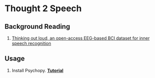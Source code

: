 # Thought 2 Speech

## Background Reading
1. [Thinking out loud, an open-access EEG-based BCI dataset for inner speech recognition](https://www.nature.com/articles/s41597-022-01147-2)

## Usage
1. Install Psychopy. [**Tutorial**](https://www.psychopy.org/download.html#pip-install) 


